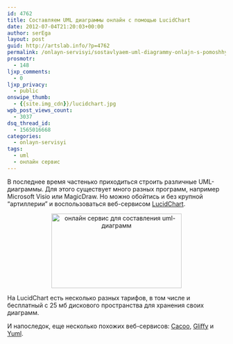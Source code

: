 ```yaml
---
id: 4762
title: Составляем UML диаграммы онлайн с помощью LucidChart
date: 2012-07-04T21:20:03+00:00
author: serEga
layout: post
guid: http://artslab.info/?p=4762
permalink: /onlayn-servisyi/sostavlyaem-uml-diagrammy-onlajn-s-pomoshhyu-lucidchart/
prosmotr:
  - 148
ljxp_comments:
  - 0
ljxp_privacy:
  - public
onswipe_thumb:
  - {{site.img_cdn}}/lucidchart.jpg
wpb_post_views_count:
  - 3037
dsq_thread_id:
  - 1565016668
categories:
  - onlayn-servisyi
tags:
  - uml
  - онлайн сервис
---
```

В последнее время частенько приходиться строить различные UML-диаграммы. Для этого существует много разных программ, например Microsoft Visio или MagicDraw. Но можно обойтись и без крупной &#8220;артиллерии&#8221; и воспользоваться веб-сервисом [LucidChart](https://www.lucidchart.com/).

<center>
  <a href="{{site.img_cdn}}/lucidchart.jpg"><img src="{{site.img_cdn}}/lucidchart-300x172.jpg" alt="онлайн сервис для составления uml-диаграмм" title="lucidchart" width="300" height="172" class="aligncenter size-medium wp-image-4763" srcset="{{site.img_cdn}}/lucidchart-300x172.jpg 300w, {{site.img_cdn}}/lucidchart.jpg 1011w" sizes="(max-width: 300px) 100vw, 300px" /></a>
</center>

На LucidChart есть несколько разных тарифов, в том числе и бесплатный с 25 мб дискового пространства для хранения своих диаграмм.

И напоследок, еще несколько похожих веб-сервисов: [Cacoo](https://cacoo.com/), [Gliffy](http://www.gliffy.com/uses/uml-software/) и [Yuml](http://yuml.me/).